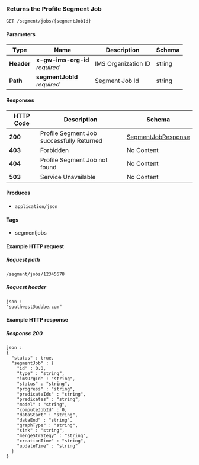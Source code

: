 
<a name="getsegmentjobroute"></a>
### Returns the Profile Segment Job
```
GET /segment/jobs/{segmentJobId}
```


#### Parameters

|Type|Name|Description|Schema|
|---|---|---|---|
|**Header**|**x-gw-ims-org-id**  <br>*required*|IMS Organization ID|string|
|**Path**|**segmentJobId**  <br>*required*|Segment Job Id|string|


#### Responses

|HTTP Code|Description|Schema|
|---|---|---|
|**200**|Profile Segment Job successfully Returned|[SegmentJobResponse](../definitions/SegmentJobResponse.md#segmentjobresponse)|
|**403**|Forbidden|No Content|
|**404**|Profile Segment Job not found|No Content|
|**503**|Service Unavailable|No Content|


#### Produces

* `application/json`


#### Tags

* segmentjobs


#### Example HTTP request

##### Request path
```
/segment/jobs/12345678
```


##### Request header
```
json :
"southwest@adobe.com"
```


#### Example HTTP response

##### Response 200
```
json :
{
  "status" : true,
  "segmentJob" : {
    "id" : 0.0,
    "type" : "string",
    "imsOrgId" : "string",
    "status" : "string",
    "progress" : "string",
    "predicateIds" : "string",
    "predicates" : "string",
    "model" : "string",
    "computeJobId" : 0,
    "dataStart" : "string",
    "dataEnd" : "string",
    "graphType" : "string",
    "sink" : "string",
    "mergeStrategy" : "string",
    "creationTime" : "string",
    "updateTime" : "string"
  }
}
```



